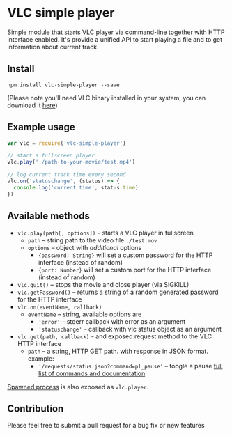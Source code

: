 # VLC simple player

Simple module that starts VLC player via command-line together with HTTP interface enabled.
It's provide a unified API to start playing a file and to get information about current track.

## Install

```shell
npm install vlc-simple-player --save
```
(Please note you'll need VLC binary installed in your system, you can download it [here](http://www.videolan.org/vlc/#download))

## Example usage

```javascript
var vlc = require('vlc-simple-player')

// start a fullscreen player
vlc.play('./path-to-your-movie/test.mp4')

// log current track time every second
vlc.on('statuschange', (status) => {
  console.log('current time', status.time)
})
```

## Available methods

- `vlc.play(path[, options])` – starts a VLC player in fullscreen
  - `path` – string path to the video file `./test.mov`
  - `options` – object with _additional_ options
    - `{password: String}` will set a custom password for the HTTP interface (instead of random)
    - `{port: Number}` will set a custom port for the HTTP interface (instead of random)
- `vlc.quit()` – stops the movie and close player (via SIGKILL)
- `vlc.getPassword()` – returns a string of a random generated password for the HTTP interface
- `vlc.on(eventName, callback)`
  - `eventName` – string, available options are
    - `'error'` – stderr callback with error as an argument
    - `'statuschange'` – callback with vlc status object as an argument
- `vlc.get(path, callback)` - and exposed request method to the VLC HTTP interface
  - `path` – a string, HTTP GET path. with response in JSON format. example:
    - `'/requests/status.json?command=pl_pause'` – toogle a pause
    [full list of commands and documentation](https://wiki.videolan.org/VLC_HTTP_requests/)

[Spawned process](https://nodejs.org/api/child_process.html#child_process_child_process_spawn_command_args_options) is also exposed as `vlc.player`.

## Contribution

Please feel free to submit a pull request for a bug fix or new features
